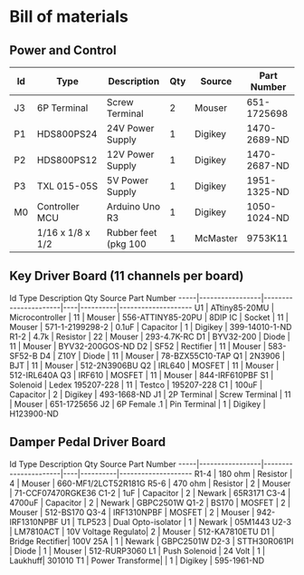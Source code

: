 # Bill of materials

## Power and Control 
Id   | Type            | Description         | Qty | Source   | Part Number
-----|-----------------|---------------------|-----|----------|--------------------
J3   | 6P Terminal     | Screw Terminal      |   2 | Mouser   | 651-1725698
P1   | HDS800PS24      | 24V Power Supply    |   1 | Digikey  | 1470-2689-ND
P2   | HDS800PS12      | 12V Power Supply    |   1 | Digikey  | 1470-2687-ND
P3   | TXL 015-05S     | 5V Power Supply     |   1 | Digikey  | 1951-1325-ND
M0   | Controller MCU  | Arduino Uno R3      |   1 | Digikey  | 1050-1024-ND
     | 1/16 x 1/8 x 1/2| Rubber feet (pkg 100|   1 | McMaster | 9753K11

## Key Driver Board (11 channels per board) 
Id     Type              Description           Qty   Source     Part Number
-----|-----------------|----------------------|----|----------|--------------------
U1   | ATtiny85-20MU   | Microcontroller     |  11 | Mouser   | 556-ATTINY85-20PU
     | 8DIP IC         | Socket              |  11 | Mouser   | 571-1-2199298-2
     | 0.1uF           | Capacitor           |   1 | Digikey  | 399-14010-1-ND
R1-2 | 4.7k            | Resistor            |  22 | Mouser   | 293-4.7K-RC
D1   | BYV32-200       | Diode               |  11 | Mouser   | BYV32-200GOS-ND
D2   | SF52            | Rectifier           |  11 | Mouser   | 583-SF52-B
D4   | Z10Y            | Diode               |  11 | Mouser   | 78-BZX55C10-TAP
Q1   | 2N3906          | BJT                 |  11 | Mouser   | 512-2N3906BU
Q2   | IRL640          | MOSFET              |  11 | Mouser   | 512-IRL640A
Q3   | IRF610          | MOSFET              |  11 | Mouser   | 844-IRF610PBF
S1   | Solenoid        | Ledex 195207-228    |  11 | Testco   | 195207-228
C1   | 100uF           | Capacitor           |   2 | Digikey  | 493-1668-ND
J1   | 2P Terminal     | Screw Terminal      |  11 | Mouser   | 651-1725656
J2   | 6P Female .1    | Pin Terminal        |   1 | Digikey  | H123900-ND

## Damper Pedal Driver Board
Id     Type              Description           Qty   Source     Part Number
-----|-----------------|----------------------|----|----------|--------------------
R1-4 | 180 ohm         | Resistor            |   4 |  Mouser  | 660-MF1/2LCT52R181G
R5-6 | 470 ohm         | Resistor            |   2 |  Mouser  | 71-CCF07470RGKE36
C1-2 | 1uF             | Capacitor           |   2 |  Newark  | 65R3171
C3-4 | 4700uF          | Capacitor           |   2 |  Newark  | GBPC2501W
Q1-2 | BS170           | MOSFET              |   2 |  Mouser  | 512-BS170
Q3-4 | IRF1310NPBF     | MOSFET              |   2 |  Mouser  | 942-IRF1310NPBF
U1   | TLP523          | Dual Opto-isolator  |   1 |  Newark  | 05M1443
U2-3 | LM7810ACT       | 10V Voltage Regulato|   2 |  Mouser  | 512-KA7810ETU
D1   | Bridge Rectifier| 100V 25A            |   1 |  Newark  | GBPC2501W
D2-3 | STTH30R061PI    | Diode               |   1 |  Mouser  | 512-RURP3060
L1   | Push Solenoid   | 24 Volt             |   1 |  Laukhuff| 301010
T1   | Power Transforme|                     |   1 |  Digikey | 595-1961-ND
